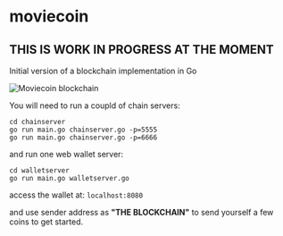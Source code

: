 # moviecoin

## THIS IS WORK IN PROGRESS AT THE MOMENT

Initial version of a blockchain implementation in Go

![Moviecoin blockchain](design/Moviecoint.png)

You will need to run a coupld of chain servers:
```
cd chainserver
go run main.go chainserver.go -p=5555
go run main.go chainserver.go -p=6666
```

and run one web wallet server:
```
cd walletserver
go run main.go walletserver.go
```

access the wallet at: `localhost:8080`

and use sender address as **"THE BLOCKCHAIN"**
to send yourself a few coins to get started.
